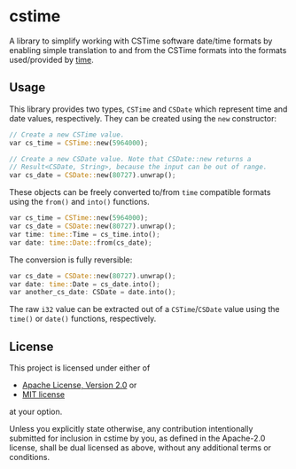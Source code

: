 # cstime

A library to simplify working with CSTime software date/time formats by 
enabling simple translation to and from the CSTime formats into the formats
used/provided by [time](https://crates.io/crates/time).

## Usage

This library provides two types, `CSTime` and `CSDate` which represent 
time and date values, respectively. They can be created using the `new`
constructor: 

```rust
// Create a new CSTime value.
var cs_time = CSTime::new(5964000);

// Create a new CSDate value. Note that CSDate::new returns a 
// Result<CSDate, String>, because the input can be out of range.
var cs_date = CSDate::new(80727).unwrap();
```

These objects can be freely converted to/from `time` compatible formats
using the `from()` and `into()` functions.

```rust
var cs_time = CSTime::new(5964000);
var cs_date = CSDate::new(80727).unwrap();
var time: time::Time = cs_time.into();
var date: time::Date::from(cs_date);
```

The conversion is fully reversible:

```rust
var cs_date = CSDate::new(80727).unwrap();
var date: time::Date = cs_date.into();
var another_cs_date: CSDate = date.into();
```

The raw `i32` value can be extracted out of a `CSTime`/`CSDate` value using
the `time()` or `date()` functions, respectively.

## License

This project is licensed under either of

- <a href="LICENSE-APACHE">Apache License, Version 2.0</a> or
- <a href="LICENSE-MIT">MIT license</a>

at your option.

Unless you explicitly state otherwise, any contribution intentionally submitted
for inclusion in cstime by you, as defined in the Apache-2.0 license, shall be 
dual licensed as above, without any additional terms or conditions.